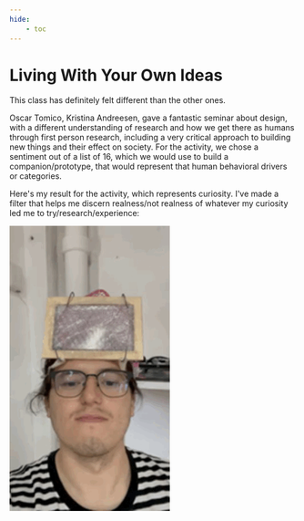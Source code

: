 ```yaml
---
hide:
    - toc
---
```



# Living With Your Own Ideas

This class has definitely felt different than the other ones.

Oscar Tomico, Kristina Andreesen, gave a fantastic seminar about design, with a different understanding of research and how we get there as humans through first person research, including a very critical approach to building new things and their effect on society.
For the activity, we chose a sentiment out of a list of 16, which we would use to build a companion/prototype, that would represent that human behavioral drivers or categories.

Here's my result for the activity, which represents curiosity. I've made a filter that helps me discern realness/not realness of whatever my curiosity led me to try/research/experience:



![](../../images/PrototypeCuriosity.gif)





